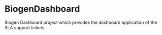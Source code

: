 # BiogenDashboard
Biogen Dashboard project which provides the dashboard application of the SLA support tickets
